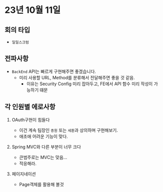 # 23년 10월 11일

## 회의 타입

- `일일스크럼`

## 전파사항

- `BackEnd` API는 빠르게 구현해주면 좋겠습니다.
  - 미리 사용할 URL, Method를 분류해서 전달해주면 좋을 것 같음.
    - 이유는 Security Config 미리 잡아두고, FE에서 API 함수 미리 작성이 가능하기 떄문

## 각 인원별 에로사항

1. OAuth구현이 힘들다

   - 이건 계속 팀장인 `종원` 또는 `세환`과 상의하며 구현해보기.
   - 애초애 어려운 기능이 맞다.

2. Spring MVC와 다른 부분이 너무 크다

   - 큰범주로는 MVC는 맞음...
   - 적응해라.

3. 페이지네이션

   - Page객체를 활용해 볼것
